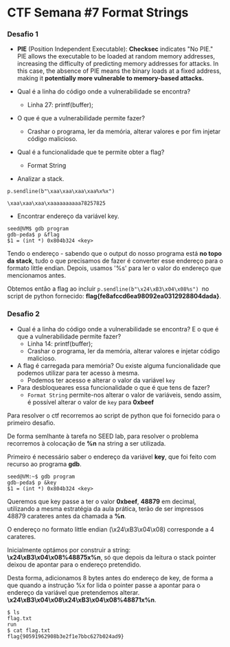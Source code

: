 # CTF Semana #7 Format Strings


### Desafio 1

- **PIE** (Position Independent Executable): **Checksec** indicates "No PIE." PIE allows the executable to be loaded at random memory addresses, increasing the difficulty of predicting memory addresses for attacks. In this case, the absence of PIE means the binary loads at a fixed address, making it **potentially more vulnerable to memory-based attacks.**
- Qual é a linha do código onde a vulnerabilidade se encontra?
    - Linha 27: printf(buffer);
- O que é que a vulnerabilidade permite fazer?
    - Crashar o programa, ler da memória, alterar valores e por fim injetar código malicioso.
- Qual é a funcionalidade que te permite obter a flag?
    - Format String


- Analizar a stack.

```
p.sendline(b"\xaa\xaa\xaa\xaa%x%x")
```

```
\xaa\xaa\xaa\xaaaaaaaaaa78257825
```

- Encontrar endereço da variável key.
```
seed@VM$ gdb program
gdb-peda$ p &flag
$1 = (int *) 0x804b324 <key>
```

Tendo o endereço - sabendo que o output do nosso programa está **no topo da stack**, tudo o que precisamos de fazer é converter esse endereço para o formato little endian. Depois, usamos '%s' para ler o valor do endereço que mencionamos antes.


Obtemos então a flag ao incluir `p.sendline(b"\x24\xB3\x04\x08%s")
`no script de python fornecido:
**flag{fe8afccd6ea98092ea0312928804dada}**.

### Desafio 2

- Qual é a linha do código onde a vulnerabilidade se encontra? E o que é que a vulnerabilidade permite fazer?
    - Linha 14: printf(buffer);
    - Crashar o programa, ler da memória, alterar valores e injetar código malicioso.
- A flag é carregada para memória? Ou existe alguma funcionalidade que podemos utilizar para ter acesso à mesma.
    - Podemos ter acesso e alterar o valor da variável ```key```
- Para desbloqueares essa funcionalidade o que é que tens de fazer?
    - ```Format String``` permite-nos alterar o valor de variáveis, sendo assim, é possível alterar o valor de ```key``` para **0xbeef**

Para resolver o ctf recorremos ao script de python que foi fornecido para o primeiro desafio.

De forma semlhante à tarefa no SEED lab, para resolver o problema recorremos à colocação de **%n** na string a ser utilizada.

Primeiro é necessário saber o endereço da variável **key**, que foi feito com recurso ao programa **gdb**.

```
seed@VM:~$ gdb program
gdb-peda$ p &key
$1 = (int *) 0x804b324 <key>
```


Queremos que key passe a ter o valor **0xbeef**, **48879** em decimal, utilizando a mesma estratégia da aula prática, terão de ser impressos 48879 carateres antes da chamada a **%n**.

O endereço no formato little endian (\x24\xB3\x04\x08) corresponde a 4 carateres.

Inicialmente optámos por construir a string: **\x24\xB3\x04\x08%48875x%n**, só que depois da leitura o stack pointer deixou de apontar para o endereço pretendido.

Desta forma, adicionamos 8 bytes antes do endereço de key, de forma a que quando a instrução %x for lida o pointer passe a apontar para o endereço da variável que pretendemos alterar. **\x24\xB3\x04\x08\x24\xB3\x04\x08%48871x%n**.

```
$ ls
flag.txt
run
$ cat flag.txt
flag{90591962908b3e2f1e7bbc627b024ad9}
```


